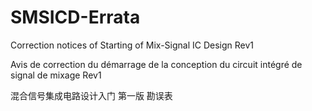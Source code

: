 # SMSICD-Errata
Correction notices of Starting of Mix-Signal IC Design Rev1

Avis de correction du démarrage de la conception du circuit intégré de signal de mixage Rev1

混合信号集成电路设计入门 第一版 勘误表
